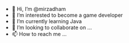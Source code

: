 - 👋 Hi, I’m @mirzadham
- 👀 I’m interested to become a game developer
- 🌱 I’m currently learning Java
- 💞️ I’m looking to collaborate on ...
- 📫 How to reach me ...

<!---
mirzadham/mirzadham is a ✨ special ✨ repository because its `README.md` (this file) appears on your GitHub profile.
You can click the Preview link to take a look at your changes.
--->
